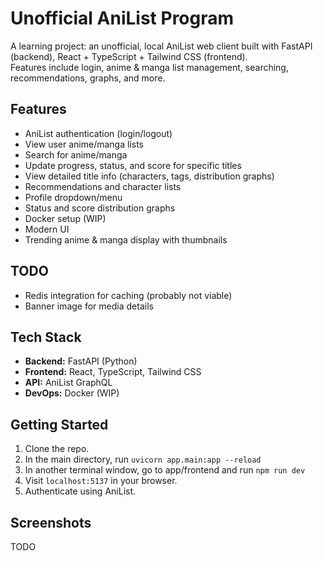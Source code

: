 # Unofficial AniList Program

A learning project: an unofficial, local AniList web client built with FastAPI (backend), React + TypeScript + Tailwind CSS (frontend).  
Features include login, anime & manga list management, searching, recommendations, graphs, and more.

## Features

- AniList authentication (login/logout)
- View user anime/manga lists
- Search for anime/manga
- Update progress, status, and score for specific titles
- View detailed title info (characters, tags, distribution graphs)
- Recommendations and character lists
- Profile dropdown/menu
- Status and score distribution graphs
- Docker setup (WIP)
- Modern UI
- Trending anime & manga display with thumbnails

## TODO

- Redis integration for caching (probably not viable)
- Banner image for media details

## Tech Stack

- **Backend:** FastAPI (Python)
- **Frontend:** React, TypeScript, Tailwind CSS
- **API:** AniList GraphQL
- **DevOps:** Docker (WIP)

## Getting Started

1. Clone the repo.
2. In the main directory, run `uvicorn app.main:app --reload`
3. In another terminal window, go to app/frontend and run `npm run dev`
4. Visit `localhost:5137` in your browser.
5. Authenticate using AniList.

## Screenshots
TODO
